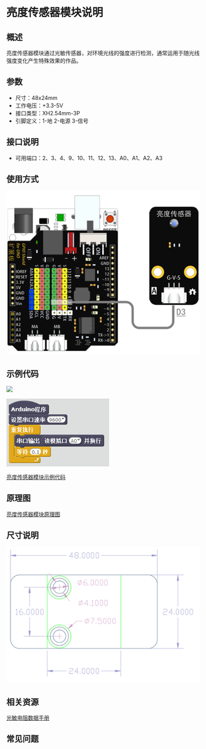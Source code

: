 # 亮度传感器模块说明   

## 概述
亮度传感器模块通过光敏传感器，对环境光线的强度进行检测，通常运用于随光线强度变化产生特殊效果的作品。

## 参数 
- 尺寸：48x24mm
- 工作电压：+3.3-5V
- 接口类型：XH2.54mm-3P
- 引脚定义：1-地 2-电源 3-信号

## 接口说明
- 可用端口：2、3、4、9、10、11、12、13、A0、A1、A2、A3

## 使用方式
![](./images/10.png)

## 示例代码
![](./images/88.png)

![](./images/53.png)
	
[亮度传感器模块示例代码](http://www.haohaodada.com/show.php?id=956410)

## 原理图
[亮度传感器模块原理图](https://github.com/Haohaodada-official/haohaodada-docs/blob/master/%E5%8E%9F%E7%90%86%E5%9B%BE/%E5%85%89%E7%BA%BF%E4%BC%A0%E6%84%9F%E5%99%A8%E6%A8%A1%E5%9D%97.pdf)

## 尺寸说明
![](./images/01.png)

## 相关资源

[光敏电阻数据手册](https://github.com/Haohaodada-official/haohaodada-docs/blob/master/%E4%B8%BB%E8%A6%81%E8%8A%AF%E7%89%87%E8%AF%B4%E6%98%8E%E4%B9%A6/%E4%BA%AE%E5%BA%A6-%E5%85%89%E6%95%8F%E7%94%B5%E9%98%BB.PDF)

## 常见问题